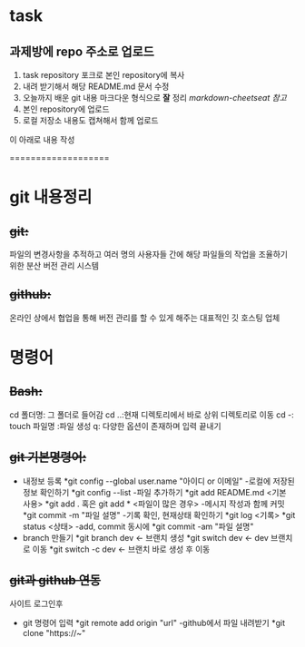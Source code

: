 # task

## 과제방에 repo 주소로 업로드

1. task repository 포크로 본인 repository에 복사
2. 내려 받기해서 해당 README.md 문서 수정
3. 오늘까지 배운 git 내용 마크다운 형식으로 __잘__ 정리
  _markdown-cheetseat 참고_
4. 본인 repository에 업로드
5. 로컬 저장소 내용도 캡쳐해서 함께 업로드

이 아래로 내용 작성

===================

# git 내용정리
## ~~git:~~
파일의 변경사항을 추적하고 여러 명의 사용자들 간에 해당 파일들의 작업을 조율하기 위한 분산 버전 관리 시스템

## ~~github:~~
온라인 상에서 협업을 통해 버전 관리를 할 수 있게 해주는 대표적인 깃 호스팅 업체

# 명령어

## ~~Bash:~~
cd 폴더명: 그 폴더로 들어감
cd ..:현재 디렉토리에서 바로 상위 디렉토리로 이동
cd -:
touch 파일명 :파일 생성
q: 다양한 옵션이 존재하며 입력 끝내기

## ~~git 기본명령어:~~
- 내정보 등록
*git config --global user.name "아이디 or 이메일"
-로컬에 저장된 정보 확인하기
*git config --list 
-파일 추가하기
*git add  README.md <기본 사용>
*git add . 혹은 git add * <파일이 많은 경우>
-메시지 작성과 함께 커밋
*git commit -m "파일 설명"
-기록 확인, 현재상태 확인하기
*git log <기록>
*﻿git status <상태>
-add, commit 동시에
*﻿git commit -am "파일 설명"
- branch 만들기
*git branch dev <- 브랜치 생성
*git switch dev <- dev 브랜치로 이동
*git switch -c dev <- 브랜치 바로 생성 후 이동

## ~~git과 github 연동~~
사이트 로그인후
- git 명령어 입력
*git remote add origin "url"
-github에서 파일 내려받기
*​git clone "https://~"

